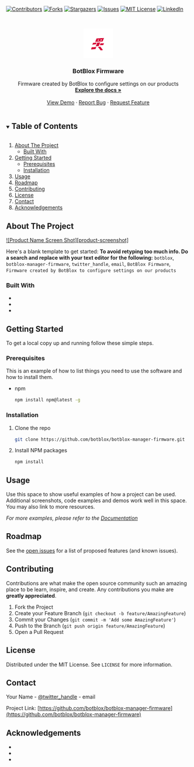 <!--
*** Thanks for checking out the Best-README-Template. If you have a suggestion
*** that would make this better, please fork the repo and create a pull request
*** or simply open an issue with the tag "enhancement".
*** Thanks again! Now go create something AMAZING! :D
***
***
***
*** To avoid retyping too much info. Do a search and replace for the following:
*** github_username, repo_name, twitter_handle, email, project_title, project_description
-->



<!-- PROJECT SHIELDS -->
<!--
*** I'm using markdown "reference style" links for readability.
*** Reference links are enclosed in brackets [ ] instead of parentheses ( ).
*** See the bottom of this document for the declaration of the reference variables
*** for contributors-url, forks-url, etc. This is an optional, concise syntax you may use.
*** https://www.markdownguide.org/basic-syntax/#reference-style-links
-->
[![Contributors][contributors-shield]][contributors-url]
[![Forks][forks-shield]][forks-url]
[![Stargazers][stars-shield]][stars-url]
[![Issues][issues-shield]][issues-url]
[![MIT License][license-shield]][license-url]
[![LinkedIn][linkedin-shield]][linkedin-url]


<!-- PROJECT LOGO -->
<br />
<p align="center">
  <a href="https://www.botblox.io/">
    <img src="images/logo.png" alt="Logo" width="80" height="80">
  </a>

  <h3 align="center">BotBlox Firmware</h3>

  <p align="center">
    Firmware created by BotBlox to configure settings on our products
    <br />
    <a href="https://github.com/botblox/botblox-manager-firmware"><strong>Explore the docs »</strong></a>
    <br />
    <br />
    <a href="https://github.com/botblox/botblox-manager-firmware">View Demo</a>
    ·
    <a href="https://github.com/botblox/botblox-manager-firmware/issues">Report Bug</a>
    ·
    <a href="https://github.com/botblox/botblox-manager-firmware/issues">Request Feature</a>
  </p>
</p>



<!-- TABLE OF CONTENTS -->
<details open="open">
  <summary><h2 style="display: inline-block">Table of Contents</h2></summary>
  <ol>
    <li>
      <a href="#about-the-project">About The Project</a>
      <ul>
        <li><a href="#built-with">Built With</a></li>
      </ul>
    </li>
    <li>
      <a href="#getting-started">Getting Started</a>
      <ul>
        <li><a href="#prerequisites">Prerequisites</a></li>
        <li><a href="#installation">Installation</a></li>
      </ul>
    </li>
    <li><a href="#usage">Usage</a></li>
    <li><a href="#roadmap">Roadmap</a></li>
    <li><a href="#contributing">Contributing</a></li>
    <li><a href="#license">License</a></li>
    <li><a href="#contact">Contact</a></li>
    <li><a href="#acknowledgements">Acknowledgements</a></li>
  </ol>
</details>



<!-- ABOUT THE PROJECT -->
## About The Project

[![Product Name Screen Shot][product-screenshot]](https://example.com)

Here's a blank template to get started:
**To avoid retyping too much info. Do a search and replace with your text editor for the following:**
`botblox`, `botblox-manager-firmware`, `twitter_handle`, `email`, `BotBlox Firmware`, `Firmware created by BotBlox to configure settings on our products`


### Built With

* []()
* []()
* []()



<!-- GETTING STARTED -->
## Getting Started

To get a local copy up and running follow these simple steps.

### Prerequisites

This is an example of how to list things you need to use the software and how to install them.
* npm
  ```sh
  npm install npm@latest -g
  ```

### Installation

1. Clone the repo
   ```sh
   git clone https://github.com/botblox/botblox-manager-firmware.git
   ```
2. Install NPM packages
   ```sh
   npm install
   ```



<!-- USAGE EXAMPLES -->
## Usage

Use this space to show useful examples of how a project can be used. Additional screenshots, code examples and demos work well in this space. You may also link to more resources.

_For more examples, please refer to the [Documentation](https://example.com)_



<!-- ROADMAP -->
## Roadmap

See the [open issues](https://github.com/botblox/botblox-manager-firmware/issues) for a list of proposed features (and known issues).



<!-- CONTRIBUTING -->
## Contributing

Contributions are what make the open source community such an amazing place to be learn, inspire, and create. Any contributions you make are **greatly appreciated**.

1. Fork the Project
2. Create your Feature Branch (`git checkout -b feature/AmazingFeature`)
3. Commit your Changes (`git commit -m 'Add some AmazingFeature'`)
4. Push to the Branch (`git push origin feature/AmazingFeature`)
5. Open a Pull Request



<!-- LICENSE -->
## License

Distributed under the MIT License. See `LICENSE` for more information.



<!-- CONTACT -->
## Contact

Your Name - [@twitter_handle](https://twitter.com/twitter_handle) - email

Project Link: [https://github.com/botblox/botblox-manager-firmware](https://github.com/botblox/botblox-manager-firmware)



<!-- ACKNOWLEDGEMENTS -->
## Acknowledgements

* []()
* []()
* []()





<!-- MARKDOWN LINKS & IMAGES -->
<!-- https://www.markdownguide.org/basic-syntax/#reference-style-links -->
[contributors-shield]: https://img.shields.io/github/contributors-anon/botblox/botblox-manager-firmware?style=for-the-badge
[contributors-url]: https://github.com/botblox/botblox-manager-firmware/graphs/contributors
[forks-shield]: https://img.shields.io/github/forks/botblox/botblox-manager-firmware?style=for-the-badge
[forks-url]: https://github.com/botblox/botblox-manager-firmware/network/members
[stars-shield]: https://img.shields.io/github/stars/botblox/botblox-manager-firmware?style=for-the-badge
[stars-url]: https://github.com/botblox/botblox-manager-firmware/stargazers
[issues-shield]: https://img.shields.io/github/issues/botblox/botblox-manager-firmware?style=for-the-badge
[issues-url]: https://github.com/botblox/botblox-manager-firmware/issues
[license-shield]: https://img.shields.io/github/license/botblox/botblox-manager-firmware?style=for-the-badge
[license-url]: https://github.com/botblox/botblox-manager-firmware/blob/main/LICENSE
[linkedin-shield]: https://img.shields.io/badge/-LinkedIn-black.svg?style=for-the-badge&logo=linkedin&colorB=555
[linkedin-url]: https://www.linkedin.com/company/botblox/

